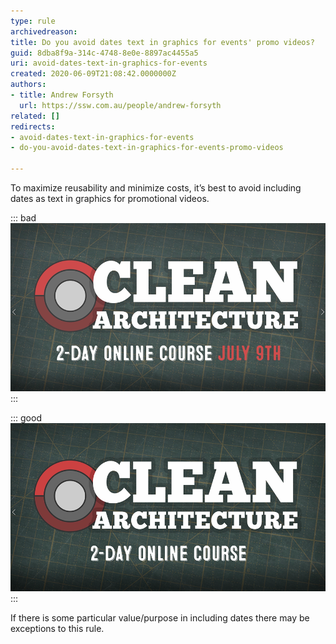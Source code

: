 ```yaml
---
type: rule
archivedreason: 
title: Do you avoid dates text in graphics for events' promo videos?
guid: 8dba8f9a-314c-4748-8e0e-8897ac4455a5
uri: avoid-dates-text-in-graphics-for-events
created: 2020-06-09T21:08:42.0000000Z
authors:
- title: Andrew Forsyth
  url: https://ssw.com.au/people/andrew-forsyth
related: []
redirects:
- avoid-dates-text-in-graphics-for-events
- do-you-avoid-dates-text-in-graphics-for-events-promo-videos

---
```


To maximize reusability and minimize costs, it’s best to avoid including dates as text in graphics for promotional videos.

<!--endintro-->


::: bad  
![Figure: Bad example - dates shown as text in graphics (creates extra work to change every time)](events-dates-bad.png)  
:::


::: good  
![Figure: Good example - no dates shown as text in graphics (can be re-used without editing)](events-dates-good.png)  
:::

If there is some particular value/purpose in including dates there may be exceptions to this rule.
